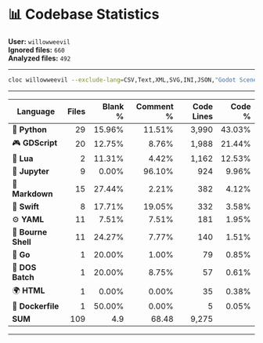 # 📊 Codebase Statistics

**User:** `willowweevil`  
**Ignored files:** `660`  
**Analyzed files:** `492`

---

```bash
cloc willowweevil --exclude-lang=CSV,Text,XML,SVG,INI,JSON,"Godot Scene","Godot Resource" --by-percent cmb --hide-rate
```
---

| Language          | Files  | Blank % | Comment % | Code Lines | Code % |
|-------------------|-------:|--------:|----------:|-----------:|-------:|
| 🐍 **Python**       | 29     | 15.96%  | 11.51%    | 3,990     | 43.03% |
| 🎮 **GDScript**     | 20     | 12.75%  | 8.76%     | 1,988     | 21.44% |
| 🌙 **Lua**          | 2      | 11.31%  | 4.42%     | 1,162     | 12.53% |
| 📓 **Jupyter**      | 9      | 0.00%   | 96.10%    | 924       | 9.96%  |
| 📝 **Markdown**     | 15     | 27.44%  | 2.21%     | 382       | 4.12%  |
| 🍏 **Swift**        | 8      | 17.71%  | 19.05%    | 332       | 3.58%  |
| ⚙️ **YAML**         | 11     | 7.51%   | 7.51%     | 181       | 1.95%  |
| 🐚 **Bourne Shell** | 11     | 24.27%  | 7.77%     | 140       | 1.51%  |
| 🦊 **Go**           | 1      | 20.00%  | 1.00%     | 79        | 0.85%  |
| 🏁 **DOS Batch**    | 1      | 20.00%  | 8.75%     | 57        | 0.61%  |
| 🌍 **HTML**         | 1      | 0.00%   | 0.00%     | 35        | 0.38%  |
| 🐳 **Dockerfile**   | 1      | 50.00%  | 0.00%     | 5         | 0.05%  |
| **SUM**             |109     | 4.9     | 68.48     | 9,275  

---
